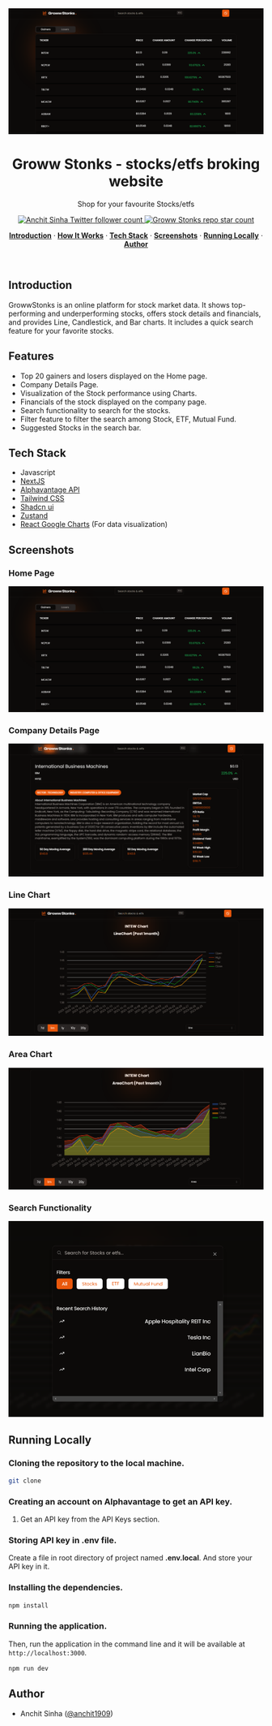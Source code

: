   <img alt="Groww Stonks - stocks/etfs broking website" src="/public/HomePage.png">
    <h1 align="center">Groww Stonks - stocks/etfs broking website</h1>

<p align="center">
  Shop for your favourite Stocks/etfs
</p>

<p align="center">
  <a href="https://twitter.com/anchit1909" target="_blank">
    <img src="https://img.shields.io/twitter/follow/anchit1909?style=flat&label=anchit1909&logo=twitter&color=0bf&logoColor=fff" alt="Anchit Sinha Twitter follower count" />
  </a>
  <a href="https://github.com/Anchit1909/groww-stonks" target="_blank">
    <img src="https://img.shields.io/github/stars/Anchit1909/groww-stonks?label=Anchit1909%2FGrowwstonks" alt="Groww Stonks repo star count" />
  </a>
</p>

<p align="center">
  <a href="#introduction"><strong>Introduction</strong></a> ·
  <a href="#how-it-works"><strong>How It Works</strong></a> ·
  <a href="#tech-stack"><strong>Tech Stack</strong></a> ·
  <a href="#screenshots"><strong>Screenshots</strong></a> ·
  <a href="#running-locally"><strong>Running Locally</strong></a> ·
  <a href="#author"><strong>Author</strong></a>
</p>
<br/>

## Introduction

GrowwStonks is an online platform for stock market data. It shows top-performing and underperforming stocks, offers stock details and financials, and provides Line, Candlestick, and Bar charts. It includes a quick search feature for your favorite stocks.

## Features

- Top 20 gainers and losers displayed on the Home page.
- Company Details Page.
- Visualization of the Stock performance using Charts.
- Financials of the stock displayed on the company page.
- Search functionality to search for the stocks.
- Filter feature to filter the search among Stock, ETF, Mutual Fund.
- Suggested Stocks in the search bar.

## Tech Stack

- Javascript
- [NextJS](https://nextjs.org/)
- [Alphavantage API](https://www.alphavantage.co/)
- [Tailwind CSS](https://tailwindcss.com/)
- [Shadcn ui](https://ui.shadcn.com/)
- [Zustand](https://github.com/pmndrs/zustand)
- [React Google Charts](https://www.react-google-charts.com/) (For data visualization)

## Screenshots

### Home Page

<img alt="Home Page" src="/public/HomePage.png">

### Company Details Page

<img alt="Company Details Page" src="/public/CompanyDetails.png">

### Line Chart

<img alt="Line Chart" src="/public/LineChart.png">

### Area Chart

<img alt="Area Chart" src="/public/AreaChart.png">

### Search Functionality

<img alt="Search Functionality" src="/public/SearchHistory.png">

## Running Locally

### Cloning the repository to the local machine.

```bash
git clone
```

### Creating an account on Alphavantage to get an API key.

1. Get an API key from the API Keys section.

### Storing API key in .env file.

Create a file in root directory of project named **.env.local**. And store your API key in it.

### Installing the dependencies.

```bash
npm install
```

### Running the application.

Then, run the application in the command line and it will be available at `http://localhost:3000`.

```bash
npm run dev
```

## Author

- Anchit Sinha ([@anchit1909](https://twitter.com/anchit1909))
